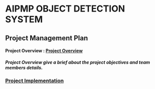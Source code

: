 # AIPMP OBJECT DETECTION SYSTEM

## Project Management Plan
#### Project Overview : [Project Overview](Overview.md)
##### Project Overview give a brief about the project objectives and team members details.

### [Project Implementation](Implementation.md)
